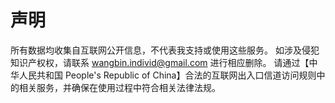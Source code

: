 # 声明
所有数据均收集自互联网公开信息，不代表我支持或使用这些服务。
如涉及侵犯知识产权权，请联系 wangbin.individ@gmail.com 进行相应删除。
请通过【中华人民共和国 People's Republic of China】合法的互联网出入口信道访问规则中的相关服务，并确保在使用过程中符合相关法律法规。
